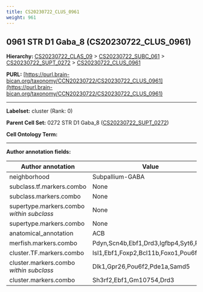 ```yaml
---
title: CS20230722_CLUS_0961
weight: 961
---
```

## 0961 STR D1 Gaba_8 (CS20230722_CLUS_0961)
<b>Hierarchy: </b>
[CS20230722_CLAS_09](../CS20230722_CLAS_09) >
[CS20230722_SUBC_061](../CS20230722_SUBC_061) >
[CS20230722_SUPT_0272](../CS20230722_SUPT_0272) >
[CS20230722_CLUS_0961](../CS20230722_CLUS_0961)

**PURL:** [https://purl.brain-bican.org/taxonomy/CCN20230722/CS20230722_CLUS_0961](https://purl.brain-bican.org/taxonomy/CCN20230722/CS20230722_CLUS_0961)

---


**Labelset:** cluster (Rank: 0)

**Parent Cell Set:** 0272 STR D1 Gaba_8 ([CS20230722_SUPT_0272](../CS20230722_SUPT_0272))



**Cell Ontology Term:** 

[MARKER GENES.]: #


---

[TRANSFERRED ANNOTATIONS.]: #


[AUTHOR ANNOTATION FIELDS.]: #


**Author annotation fields:**

| Author annotation | Value |
|-------------------|-------|
|neighborhood|Subpallium-GABA|
|subclass.tf.markers.combo|None|
|subclass.markers.combo|None|
|supertype.markers.combo _within subclass_|None|
|supertype.markers.combo|None|
|anatomical_annotation|ACB|
|merfish.markers.combo|Pdyn,Scn4b,Ebf1,Drd3,Igfbp4,Syt6,Ror1|
|cluster.TF.markers.combo|Isl1,Ebf1,Foxp2,Bcl11b,Foxo1,Pou6f2|
|cluster.markers.combo _within subclass_|Dlk1,Gpr26,Pou6f2,Pde1a,Samd5|
|cluster.markers.combo|Sh3rf2,Ebf1,Gm10754,Drd3|
